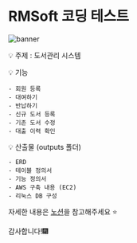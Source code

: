 # RMSoft 코딩 테스트 


![banner](https://i.namu.wiki/i/-qbinrsc1QcPFj4lR6PnlmyKhcpTfqkIdvdGcwgQCSSbwVQeZ5Mb6Nvpl_nS4h6vcs35NK2qOXVBwNGKKqe5uvp3vp3tKwHCqDqujP87t7RNZP9hHYJVtZKkB19RLgWi3YoC_-me_HlpXj9d6KsOgw.webp)



💡 주제 : 도서관리 시스템


💡 기능 


    - 회원 등록
    - 대여하기
    - 반납하기
    - 신규 도서 등록
    - 기존 도서 수정
    - 대출 이력 확인

    
💡 산출물 (outputs 폴더)


    - ERD
    - 테이블 정의서
    - 기능 정의서
    - AWS 구축 내용 (EC2)
    - 리눅스 DB 구성
    

자세한 내용은 [노션](https://kihyuk-portfolio.notion.site/RMSoft-c6b69d54f528409d96cd2197ea9b3bb8?pvs=4)을 참고해주세요 ⭐

감사합니다!🎆
